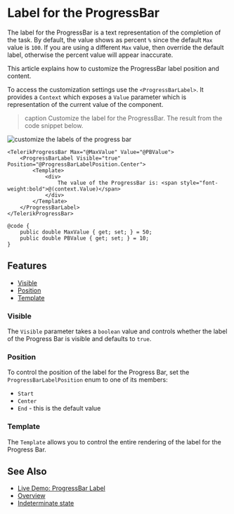 
# Label for the ProgressBar

The label for the ProgressBar is a text representation of the completion of the task. By default, the value shows as percent `%` since the default `Max` value is `100`. If you are using a different `Max` value, then override the default label, otherwise the percent value will appear inaccurate.

This article explains how to customize the ProgressBar label position and content.

To access the customization settings use the `<ProgressBarLabel>`. It provides a `Context` which exposes a `Value` parameter which is representation of the current value of the component.

>caption Customize the label for the ProgressBar. The result from the code snippet below.

![customize the labels of the progress bar](images/progress-bar-customize-label.png)

````RAZOR
<TelerikProgressBar Max="@MaxValue" Value="@PBValue">
    <ProgressBarLabel Visible="true" Position="@ProgressBarLabelPosition.Center">
        <Template>
            <div>
                The value of the ProgressBar is: <span style="font-weight:bold">@(context.Value)</span>
            </div>
        </Template>
    </ProgressBarLabel>
</TelerikProgressBar>

@code {
    public double MaxValue { get; set; } = 50;
    public double PBValue { get; set; } = 10;
}
````

## Features

* [Visible](#visible)
* [Position](#position)
* [Template](#template)

### Visible

The `Visible` parameter takes a `boolean` value and controls whether the label of the Progress Bar is visible and defaults to `true`.

### Position

To control the position of the label for the Progress Bar, set the `ProgressBarLabelPosition` enum to one of its members:

* `Start`
* `Center`
* `End` - this is the default value

### Template

The `Template` allows you to control the entire rendering of the label for the Progress Bar.

## See Also

* [Live Demo: ProgressBar Label](https://demos.telerik.com/blazor-ui/progressbar/label)
* [Overview](slug:progressbar-overview)
* [Indeterminate state](slug:progressbar-indeterminate-state)
